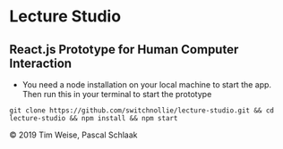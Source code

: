 # Lecture Studio

## React.js Prototype for Human Computer Interaction

- You need a node installation on your local machine to start the app. Then run this in your terminal to start the prototype

```
git clone https://github.com/switchnollie/lecture-studio.git && cd lecture-studio && npm install && npm start
```

© 2019 Tim Weise, Pascal Schlaak
